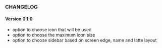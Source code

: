 ### CHANGELOG

#### Version 0.1.0

* option to choose icon that will be used
* option to choose the maximum icon size
* option to choose sidebar based on screen edge, name and latte layout

